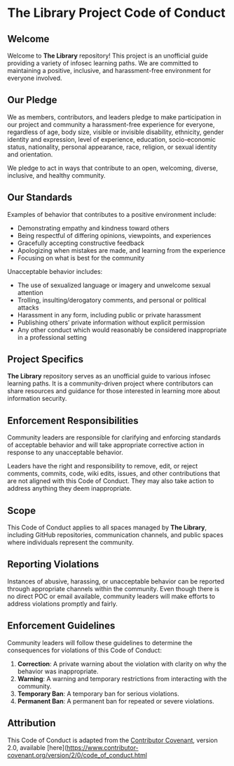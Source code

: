 # The Library Project Code of Conduct

## Welcome

Welcome to **The Library** repository! This project is an unofficial guide providing a variety of infosec learning paths. We are committed to maintaining a positive, inclusive, and harassment-free environment for everyone involved.

## Our Pledge

We as members, contributors, and leaders pledge to make participation in our project and community a harassment-free experience for everyone, regardless of age, body size, visible or invisible disability, ethnicity, gender identity and expression, level of experience, education, socio-economic status, nationality, personal appearance, race, religion, or sexual identity and orientation.

We pledge to act in ways that contribute to an open, welcoming, diverse, inclusive, and healthy community.

## Our Standards

Examples of behavior that contributes to a positive environment include:

- Demonstrating empathy and kindness toward others
- Being respectful of differing opinions, viewpoints, and experiences
- Gracefully accepting constructive feedback
- Apologizing when mistakes are made, and learning from the experience
- Focusing on what is best for the community

Unacceptable behavior includes:

- The use of sexualized language or imagery and unwelcome sexual attention
- Trolling, insulting/derogatory comments, and personal or political attacks
- Harassment in any form, including public or private harassment
- Publishing others’ private information without explicit permission
- Any other conduct which would reasonably be considered inappropriate in a professional setting

## Project Specifics

**The Library** repository serves as an unofficial guide to various infosec learning paths. It is a community-driven project where contributors can share resources and guidance for those interested in learning more about information security.

## Enforcement Responsibilities

Community leaders are responsible for clarifying and enforcing standards of acceptable behavior and will take appropriate corrective action in response to any unacceptable behavior.

Leaders have the right and responsibility to remove, edit, or reject comments, commits, code, wiki edits, issues, and other contributions that are not aligned with this Code of Conduct. They may also take action to address anything they deem inappropriate.

## Scope

This Code of Conduct applies to all spaces managed by **The Library**, including GitHub repositories, communication channels, and public spaces where individuals represent the community.

## Reporting Violations

Instances of abusive, harassing, or unacceptable behavior can be reported through appropriate channels within the community. Even though there is no direct POC or email available, community leaders will make efforts to address violations promptly and fairly.

## Enforcement Guidelines

Community leaders will follow these guidelines to determine the consequences for violations of this Code of Conduct:

1. **Correction**: A private warning about the violation with clarity on why the behavior was inappropriate.
2. **Warning**: A warning and temporary restrictions from interacting with the community.
3. **Temporary Ban**: A temporary ban for serious violations.
4. **Permanent Ban**: A permanent ban for repeated or severe violations.

## Attribution

This Code of Conduct is adapted from the [Contributor Covenant](https://www.contributor-covenant.org), version 2.0, available [here](https://www.contributor-covenant.org/version/2/0/code_of_conduct.html
